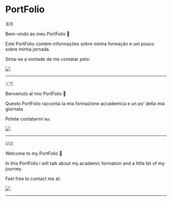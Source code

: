 # PortFolio

🇧🇷

Bem-vindo ao meu PortFolio 📰

Este PortFolio contém informações sobre minha formação e um pouco sobre minha jornada.

Sinta-se a vontade de me contatar pelo: 
<br>

<a href="https://www.linkedin.com/in/gabriel-amara/" alt="Linkedin">
<img src="https://img.shields.io/badge/-Linkedin-0e76a8?style=flat-square&logo=Linkedin&logoColor=white&link=https://www.linkedin.com/in/gabriel-amara/" /></a>


<hr>

🇮🇹

Benvenuto al mio PortFolio 📰

Questo PortFolio racconta la mia formazione accademica e un po' della mia giornata

Potete contatarmi su: 
<br>

<a href="https://www.linkedin.com/in/gabriel-amara/" alt="Linkedin">
<img src="https://img.shields.io/badge/-Linkedin-0e76a8?style=flat-square&logo=Linkedin&logoColor=white&link=https://www.linkedin.com/in/gabriel-amara/" /></a>
<hr>

🇺🇸

Welcome to my PortFolio 📰

In this PortFolio i will talk about my academic formation and a little bit of my journey.

Feel free to contact me at: 
<br>

<a href="https://www.linkedin.com/in/gabriel-amara/" alt="Linkedin">
<img src="https://img.shields.io/badge/-Linkedin-0e76a8?style=flat-square&logo=Linkedin&logoColor=white&link=https://www.linkedin.com/in/gabriel-amara/" /></a>
<hr>
